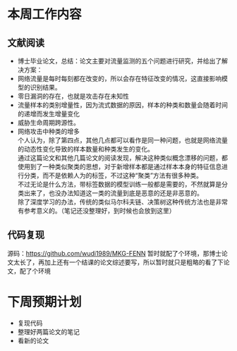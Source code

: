 # 本周工作内容  
## 文献阅读 
* 博士毕业论文，总结：论文主要对流量监测的五个问题进行研究，并给出了解决方案：  
* 网络流量是每时每刻都在改变的，所以会存在特征改变的情况，这直接影响模型的识别结果。  
* 零日漏洞的存在，也就是攻击存在未知性  
* 流量样本的类别增量性，因为流式数据的原因，样本的种类和数量会随着时间的递增而发生增量变化  
* 威胁生命周期跨源性。    
* 网络攻击中种类的增多  
个人认为，除了第四点，其他几点都可以看作是同一种问题，也就是网络流量的动态性变化导致的样本数量和种类发生的变化。  
通过这篇论文和其他几篇论文的阅读发现，解决这种类似概念漂移的问题，都使用到了一种类似聚类的思想，对于新增样本都是通过样本本身的特征信息进行分类，而不是依赖人为的标签，不过这种“聚类”方法有很多种类。  
不过无论是什么方法，带标签数据的模型训练一般都是需要的，不然就算是分类出来了，也没办法知道这一类的流量到底是恶意的还是非恶意的。   
除了深度学习的办法，传统的类似马尔科夫链、决策树这种传统方法也是非常有参考意义的。（笔记还没整理好，到时候也会放到这里）  
## 代码复现 
源码：https://github.com/wudi1989/MKG-FENN
暂时就配了个环境，那博士论文太长了，再加上还有一个结课的论文综述要写，所以暂时就只是粗略的看了下论文，配了个环境
# 下周预期计划
* 复现代码
* 整理好两篇论文的笔记
* 看新的论文

